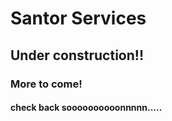 # Santor Services

## Under construction!!

### More to come!

#### check back soooooooooonnnnn.....

 <!-- <a href="https://pngtree.com/free-backgrounds'">free background photos from Pngtree.com</a> -->